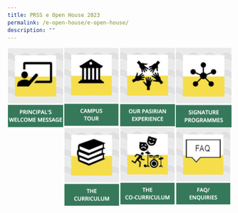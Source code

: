 ```yaml
---
title: PRSS e Open House 2023
permalink: /e-open-house/e-open-house/
description: ""
---
```

<div class="center">
	<a href="/e-open-house/Principals-Welcome-Message/"><img src="/images/principal.png" style="width:25%;float:left"></a>
<a href="/e-open-house/Campus-Tour/"><img src="/images/campustour.png" style="width:25%;float:left"></a>
<a href="/e-open-house/Our-Pasirian-Experience/"><img src="/images/pasirianexp.png" style="width:25%; float:left"></a>
<a href="/signature-programmes/Signature-Programmes/"><img src="/images/signatureprog.png" style="width:25%;float:left"></a>
<a href="/holistic-education/The-Curriculum/The-Curriculum/"><img src="/images/thecurriculum.png" style="width:25%;float:left"></a>
<a href="/holistic-education/The-Co-Curriculum/The-Co-Curriculum/"><img src="/images/cocurriculum.png" style="width:25%;float:left"></a>
<a href="/e-open-house/FAQ-and-Enquiries/"><img src="/images/faq.png" style="width:25%"></a></div>
